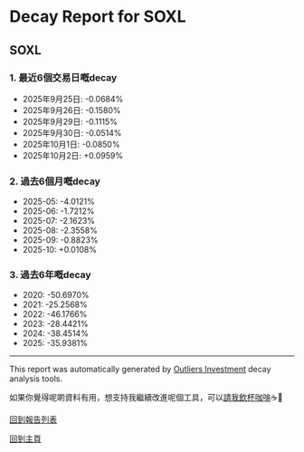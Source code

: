 # Decay Report for SOXL

## SOXL

### 1. 最近6個交易日嘅decay

- 2025年9月25日: -0.0684%
- 2025年9月26日: -0.1580%
- 2025年9月29日: -0.1115%
- 2025年9月30日: -0.0514%
- 2025年10月1日: -0.0850%
- 2025年10月2日: +0.0959%

### 2. 過去6個月嘅decay

- 2025-05: -4.0121%
- 2025-06: -1.7212%
- 2025-07: -2.1623%
- 2025-08: -2.3558%
- 2025-09: -0.8823%
- 2025-10: +0.0108%

### 3. 過去6年嘅decay

- 2020: -50.6970%
- 2021: -25.2568%
- 2022: -46.1766%
- 2023: -28.4421%
- 2024: -38.4514%
- 2025: -35.9381%

------------------------------
This report was automatically generated by [Outliers Investment](https://outliersecon.github.io/Outliers-Investment/) decay analysis tools.

如果你覺得呢啲資料有用，想支持我繼續改進呢個工具，可以[請我飲杯咖啡](https://buymeacoffee.com/outliersecon)☕🙏

[回到報告列表](https://outliersecon.github.io/Outliers-Investment/reports/reports_public)

[回到主頁](https://outliersecon.github.io/Outliers-Investment/)